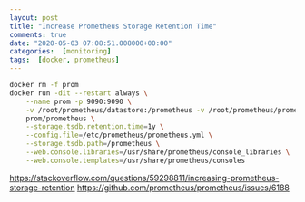 ```yaml
---
layout: post
title: "Increase Prometheus Storage Retention Time"
comments: true
date: "2020-05-03 07:08:51.008000+00:00"
categories:  [monitoring]
tags:  [docker, prometheus]
---
```





```bash
docker rm -f prom
docker run -dit --restart always \
    --name prom -p 9090:9090 \
    -v /root/prometheus/datastore:/prometheus -v /root/prometheus/prometheus.yml:/etc/prometheus/prometheus.yml \
    prom/prometheus \
    --storage.tsdb.retention.time=1y \
    --config.file=/etc/prometheus/prometheus.yml \
    --storage.tsdb.path=/prometheus \
    --web.console.libraries=/usr/share/prometheus/console_libraries \
    --web.console.templates=/usr/share/prometheus/consoles
```


https://stackoverflow.com/questions/59298811/increasing-prometheus-storage-retention
https://github.com/prometheus/prometheus/issues/6188
